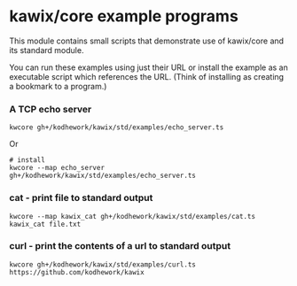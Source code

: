 # kawix/core example programs

This module contains small scripts that demonstrate use of kawix/core and its standard
module.

You can run these examples using just their URL or install the example as an
executable script which references the URL. (Think of installing as creating a
bookmark to a program.)

### A TCP echo server

```shell
kwcore gh+/kodhework/kawix/std/examples/echo_server.ts
```

Or

```shell
# install 
kwcore --map echo_server gh+/kodhework/kawix/std/examples/echo_server.ts
```

### cat - print file to standard output

```shell
kwcore --map kawix_cat gh+/kodhework/kawix/std/examples/cat.ts
kawix_cat file.txt
```

### curl - print the contents of a url to standard output

```shell
kwcore gh+/kodhework/kawix/std/examples/curl.ts https://github.com/kodhework/kawix
```
